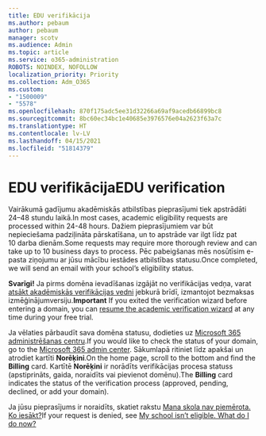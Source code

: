 ```yaml
---
title: EDU verifikācija
ms.author: pebaum
author: pebaum
manager: scotv
ms.audience: Admin
ms.topic: article
ms.service: o365-administration
ROBOTS: NOINDEX, NOFOLLOW
localization_priority: Priority
ms.collection: Adm_O365
ms.custom:
- "1500009"
- "5578"
ms.openlocfilehash: 870f175adc5ee31d32266a69af9acedb66899bc8
ms.sourcegitcommit: 8bc60ec34bc1e40685e3976576e04a2623f63a7c
ms.translationtype: HT
ms.contentlocale: lv-LV
ms.lasthandoff: 04/15/2021
ms.locfileid: "51814379"
---
```

# <a name="edu-verification"></a><span data-ttu-id="c2f26-102">EDU verifikācija</span><span class="sxs-lookup"><span data-stu-id="c2f26-102">EDU verification</span></span>

<span data-ttu-id="c2f26-103">Vairākumā gadījumu akadēmiskās atbilstības pieprasījumi tiek apstrādāti 24–48 stundu laikā.</span><span class="sxs-lookup"><span data-stu-id="c2f26-103">In most cases, academic eligibility requests are processed within 24-48 hours.</span></span> <span data-ttu-id="c2f26-104">Dažiem pieprasījumiem var būt nepieciešama padziļināta pārskatīšana, un to apstrāde var ilgt līdz pat 10 darba dienām.</span><span class="sxs-lookup"><span data-stu-id="c2f26-104">Some requests may require more thorough review and can take up to 10 business days to process.</span></span> <span data-ttu-id="c2f26-105">Pēc pabeigšanas mēs nosūtīsim e-pasta ziņojumu ar jūsu mācību iestādes atbilstības statusu.</span><span class="sxs-lookup"><span data-stu-id="c2f26-105">Once completed, we will send an email with your school’s eligibility status.</span></span>

<span data-ttu-id="c2f26-106">**Svarīgi!** Ja pirms domēna ievadīšanas izgājāt no verifikācijas vedņa, varat [atsākt akadēmiskās verifikācijas vedni](https://go.microsoft.com/fwlink/p/?linkid=2135255) jebkurā brīdī, izmantojot bezmaksas izmēģinājumversiju.</span><span class="sxs-lookup"><span data-stu-id="c2f26-106">**Important** If you exited the verification wizard before entering a domain, you can [resume the academic verification wizard](https://go.microsoft.com/fwlink/p/?linkid=2135255) at any time during your free trial.</span></span>

<span data-ttu-id="c2f26-107">Ja vēlaties pārbaudīt sava domēna statusu, dodieties uz [Microsoft 365 administrēšanas centru](https://go.microsoft.com/fwlink/p/?linkid=2024339).</span><span class="sxs-lookup"><span data-stu-id="c2f26-107">If you would like to check the status of your domain, go to the [Microsoft 365 admin center](https://go.microsoft.com/fwlink/p/?linkid=2024339).</span></span> <span data-ttu-id="c2f26-108">Sākumlapā ritiniet līdz apakšai un atrodiet kartīti **Norēķini**.</span><span class="sxs-lookup"><span data-stu-id="c2f26-108">On the home page, scroll to the bottom and find the **Billing** card.</span></span> <span data-ttu-id="c2f26-109">Kartītē **Norēķini** ir norādīts verifikācijas procesa statuss (apstiprināts, gaida, noraidīts vai pievienot domēnu).</span><span class="sxs-lookup"><span data-stu-id="c2f26-109">The **Billing** card indicates the status of the verification process (approved, pending, declined, or add your domain).</span></span>

<span data-ttu-id="c2f26-110">Ja jūsu pieprasījums ir noraidīts, skatiet rakstu [Mana skola nav piemērota. Ko iesākt?](https://docs.microsoft.com/microsoft-365/commerce/subscriptions/verify-academic-eligibility#my-school-isnt-eligible-what-do-i-do-now)</span><span class="sxs-lookup"><span data-stu-id="c2f26-110">If your request is denied, see [My school isn’t eligible. What do I do now?](https://docs.microsoft.com/microsoft-365/commerce/subscriptions/verify-academic-eligibility#my-school-isnt-eligible-what-do-i-do-now)</span></span>